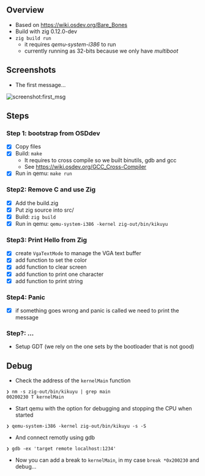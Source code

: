 ## Overview

- Based on https://wiki.osdev.org/Bare_Bones
- Build with zig 0.12.0-dev
- `zig build run`
  - it requires *qemu-system-i386* to run
  - currently running as 32-bits because we only have *multiboot*

## Screenshots

- The first message...

![screenshot:first_msg](https://github.com/gthvn1/kikuyu/blob/master/zig_try/screenshots/first_msg.png)

## Steps

### Step 1: bootstrap from OSDdev
- [x] Copy files
- [x] Build: `make`
  - It requires to cross compile so we built binutils, gdb and gcc
  - See https://wiki.osdev.org/GCC_Cross-Compiler
- [x] Run in qemu: `make run`

### Step2: Remove C and use Zig
- [x] Add the build.zig
- [x] Put zig source into src/
- [x] Build: `zig build`
- [x] Run in qemu: `qemu-system-i386 -kernel zig-out/bin/kikuyu`

### Step3: Print Hello from Zig
- [x] create `VgaTextMode` to manage the VGA text buffer
- [x] add function to set the color
- [x] add function to clear screen
- [x] add function to print one character
- [x] add function to print string

### Step4: Panic
- [x] if something goes wrong and panic is called we need to print the message

### Step?: ...
- Setup GDT (we rely on the one sets by the bootloader that is not good)

## Debug

- Check the address of the `kernelMain` function
```
❯ nm -s zig-out/bin/kikuyu | grep main
00200230 T kernelMain
```
- Start qemu with the option for debugging and stopping the CPU when started
```
❯ qemu-system-i386 -kernel zig-out/bin/kikuyu -s -S
```
- And connect remotly using gdb
```
❯ gdb -ex 'target remote localhost:1234'
```
- Now you can add a break to `kernelMain`, in my case `break *0x200230` and debug...
